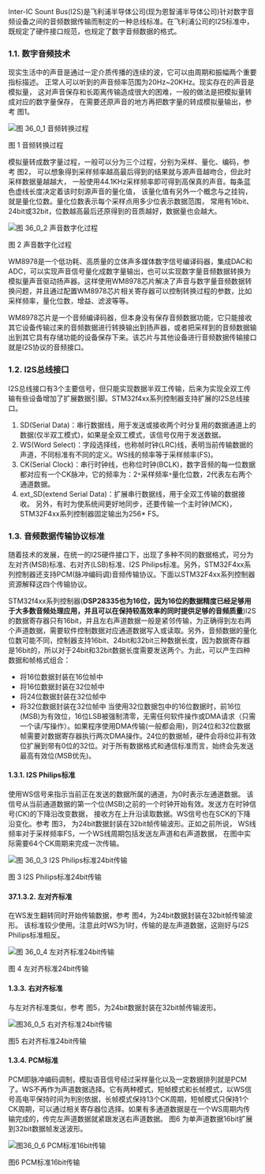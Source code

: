 Inter-IC Sount Bus(I2S)是飞利浦半导体公司(现为恩智浦半导体公司)针对数字音频设备之间的音频数据传输而制定的一种总线标准。在飞利浦公司的I2S标准中，既规定了硬件接口规范，也规定了数字音频数据的格式。
### 1.1. 数字音频技术

现实生活中的声音是通过一定介质传播的连续的波，它可以由周期和振幅两个重要指标描述。 正常人可以听到的声音频率范围为20Hz~20KHz。现实存在的声音是模拟量， 这对声音保存和长距离传输造成很大的困难，一般的做法是把模拟量转成对应的数字量保存， 在需要还原声音的地方再把数字量的转成模拟量输出，参考 图1。

![图 36_0_1 音频转换过程](https://doc.embedfire.com/mcu/stm32/f4/hal_general/zh/latest/_images/image120.png)

图 1 音频转换过程

模拟量转成数字量过程，一般可以分为三个过程，分别为采样、量化、编码，参考 图2， 可以想象得到采样频率越高最后得到的结果就与源声音越吻合，但此时采样数据量越越大， 一般使用44.1KHz采样频率即可得到高保真的声音。每条蓝色虚线长度决定着该时刻源声音的量化值， 该量化值有另外一个概念与之挂钩，就是量化位数。量化位数表示每个采样点用多少位表示数据范围， 常用有16bit、24bit或32bit，位数越高最后还原得到的音质越好，数据量也会越大。

![图 36_0_2 声音数字化过程](https://doc.embedfire.com/mcu/stm32/f4/hal_general/zh/latest/_images/image224.png)

图 2 声音数字化过程

WM8978是一个低功耗、高质量的立体声多媒体数字信号编译码器，集成DAC和ADC，可以实现声音信号量化成数字量输出，也可以实现数字量音频数据转换为模拟量声音驱动扬声器。这样使用WM8978芯片解决了声音与数字量音频数据转换问题，并且通过配置WM8978芯片相关寄存器可以控制转换过程的参数，比如采样频率，量化位数，增益、滤波等等。

WM8978芯片是一个音频编译码器，但本身没有保存音频数据功能，它只能接收其它设备传输过来的音频数据进行转换输出到扬声器，或者把采样到的音频数据输出到其它具有存储功能的设备保存下来。该芯片与其他设备进行音频数据传输接口就是I2S协议的音频接口。

### 1.2. I2S总线接口

I2S总线接口有3个主要信号，但只能实现数据半双工传输，后来为实现全双工传输有些设备增加了扩展数据引脚。STM32f4xx系列控制器支持扩展的I2S总线接口。
1. SD(Serial Data)：串行数据线，用于发送或接收两个时分复用的数据通道上的数据(仅半双工模式)，如果是全双工模式，该信号仅用于发送数据。
2. WS(Word Select)：字段选择线，也称帧时钟(LRC)线，表明当前传输数据的声道，不同标准有不同的定义。WS线的频率等于采样频率(FS)。
3. CK(Serial Clock)：串行时钟线，也称位时钟(BCLK)，数字音频的每一位数据都对应有一个CK脉冲，它的频率为：2`*`采样频率`*`量化位数，2代表左右两个通道数据。
4. ext_SD(extend Serial Data)：扩展串行数据线，用于全双工传输的数据接收。
另外，有时为使系统间更好地同步，还要传输一个主时钟(MCK)，STM32F4xx系列控制器固定输出为256* FS。
### 1.3. 音频数据传输协议标准

随着技术的发展，在统一的I2S硬件接口下，出现了多种不同的数据格式，可分为左对齐(MSB)标准、右对齐(LSB)标准、I2S Philips标准。另外，STM32F4xx系列控制器还支持PCM(脉冲编码调)音频传输协议。下面以STM32F4xx系列控制器资源解释这四个传输协议。

STM32f4xx系列控制器(**DSP28335也为16位，因为16位的数据精度已经足够用于大多数音频处理应用，并且可以在保持较高效率的同时提供足够的音频质量**)I2S的数据寄存器只有16bit，并且左右声道数据一般是紧邻传输，为正确得到左右两个声道数据，需要软件控制数据对应通道数据写入或读取。另外，音频数据的量化位数可能不同，控制器支持16bit、24bit和32bit三种数据长度，因为数据寄存器是16bit的，所以对于24bit和32bit数据长度需要发送两个。为此，可以产生四种数据和帧格式组合：
- 将16位数据封装在16位帧中
- 将16位数据封装在32位帧中
- 将24位数据封装在32位帧中
- 将32位数据封装在32位帧中
当使用32位数据包中的16位数据时，前16位(MSB)为有效位，16位LSB被强制清零，无需任何软件操作或DMA请求（只需一个读/写操作）。如果程序使用DMA传输(一般都会用)，则24位和32位数据帧需要对数据寄存器执行两次DMA操作。24位的数据帧，硬件会将8位非有效位扩展到带有0位的32位。对于所有数据格式和通信标准而言，始终会先发送最高有效位(MSB优先)。
#### 1.3.1. I2S Philips标准

使用WS信号来指示当前正在发送的数据所属的通道，为0时表示左通道数据。 该信号从当前通道数据的第一个位(MSB)之前的一个时钟开始有效。发送方在时钟信号(CK)的下降沿改变数据， 接收方在上升沿读取数据。WS信号也在SCK的下降沿变化。参考 图3， 为24bit数据封装在32bit帧传输波形。正如之前所说， WS线频率对于采样频率FS，一个WS线周期包括发送左声道和右声道数据， 在图中实际需要64个CK周期来完成一次传输。

![图 36_0_3 I2S Philips标准24bit传输](https://doc.embedfire.com/mcu/stm32/f4/hal_general/zh/latest/_images/image318.png)

图 3 I2S Philips标准24bit传输

#### 37.1.3.2. 左对齐标准

在WS发生翻转同时开始传输数据，参考 图4，为24bit数据封装在32bit帧传输波形。 该标准较少使用。注意此时WS为1时，传输的是左声道数据，这刚好与I2S Philips标准相反。

![图 36_0_4 左对齐标准24bit传输](https://doc.embedfire.com/mcu/stm32/f4/hal_general/zh/latest/_images/image417.png)

图 4 左对齐标准24bit传输

#### 1.3.3. 右对齐标准

与左对齐标准类似，参考 图5，为24bit数据封装在32bit帧传输波形。

![图36_0_5 右对齐标准24bit传输](https://doc.embedfire.com/mcu/stm32/f4/hal_general/zh/latest/_images/image511.png)

图5 右对齐标准24bit传输

#### 1.3.4. PCM标准

PCM即脉冲编码调制，模拟语音信号经过采样量化以及一定数据排列就是PCM了。WS不再作为声道数据选择。它有两种模式，短帧模式和长帧模式，以WS信号高电平保持时间为判别依据，长帧模式保持13个CK周期，短帧模式只保持1个CK周期，可以通过相关寄存器位选择。如果有多通道数据是在一个WS周期内传输完成的，传完左声道数据就紧跟发送右声道数据。 图6 为单声道数据16bit扩展到32bit数据帧发送波形。

![图36_0_6 PCM标准16bit传输](https://doc.embedfire.com/mcu/stm32/f4/hal_general/zh/latest/_images/image613.png)

图6 PCM标准16bit传输